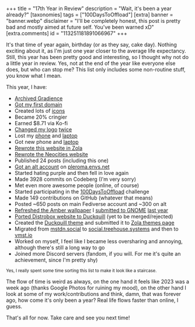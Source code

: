 +++
title = "17th Year in Review"
description = "Wait, it's been a year already?"
[taxonomies]
tags = ["100DaysToOffload"]
[extra]
banner = "banner.webp"
disclaimer = "I'll be completely honest, this post is pretty bad and mostly aimed at future self. You've been warned xD"
[extra.comments]
id = "113251181891066967"
+++

It's that time of year again, birthday (or as they say, cake day). Nothing exciting about it, as I'm just one year closer to the average life expectancy. Still, this year has been pretty good and interesting, so I thought why not do a little year in review. Yes, not at the end of the year like everyone else does, but who can stop me? This list only includes some non-routine stuff, you know what I mean.

This year, I have:

- [Archived Gradience](@/blog/2024-07-18-archiving-gradience/index.md)
- [Got my first domain](@/blog/2024-06-25-my-first-domain/index.md)
- Created lots of [icons](@/design/index.md)
- Became 20% cringier
- Earned $8.71 via Ko-fi
- [Changed my logo](@/blog/2024-08-17-brand-experiments/index.md) [twice](@/blog/2024-09-19-brand-experiments-2/index.md)
- Lost my [phone](@/blog/2024-07-08-using-dumbphone/index.md) and [laptop](@/blog/2024-06-11-macboy-chronicles/index.md)
- Got new phone and [laptop](@/blog/2024-06-19-not-that-latitude/index.md)
- [Rewrote this website in Zola](@/blog/2023-12-14-website-rewrite-in-zola/index.md)
- [Rewrote the Neocities website](@/blog/2024-06-04-rewriting-neocities-website/index.md)
- Published 24 posts (including this one)
- [Got an alt account](@/blog/2024-01-23-alt-profile-on-akkoma/index.md) on [pleroma.envs.net](https://pleroma.envs.net)
- Started hating purple and then fell in love again
- Made 3928 commits on Codeberg (I'm very sorry)
- Met even more awesome people (online, of course)
- Started participating in the [100DaysToOffload](https://100daystooffload.com) challenge
- Made 149 contributions on GitHub (whatever that means)
- Posted ~650 posts on main Fediverse account and ~300 on alt
- [Refreshed the Amber wallpaper](https://gitlab.gnome.org/GNOME/gnome-backgrounds/-/merge_requests/18) I [submitted to GNOME](https://gitlab.gnome.org/GNOME/gnome-backgrounds/-/issues/37) [last year](https://gitlab.gnome.org/GNOME/gnome-backgrounds/-/merge_requests/16)
- [Ported Distrobox website to Duckquill](https://github.com/89luca89/distrobox/pull/1565) (yet to be merged/rejected)
- Created the [Duckquill theme](https://duckquill.daudix.one) and submitted it to [Zola themes page](https://www.getzola.org/themes/duckquill/)
- Migrated from [mstdn.social](https://mstdn.social/@Daudix) to [social.treehouse.systems](https://social.treehouse.systems/@daudix) and then to [vmst.io](https://vmst.io/@daudix)
- Worked on myself, I feel like I became less oversharing and annoying, although there's still a long way to go
- Joined more Discord servers (fandom, if you will. For me it's quite an achievement, since I'm pretty shy)

<small>Yes, I really spent some time sorting this list to make it look like a staircase.</small>

The flow of time is weird as always, on the one hand it feels like 2023 was a week ago (thanks Google Photos for ruining my mood), on the other hand I look at some of my work/contributions and think, damn, that was forever ago, how come it's only been a year? Real life flows faster than online, I guess.

That's all for now. Take care and see you next time!
